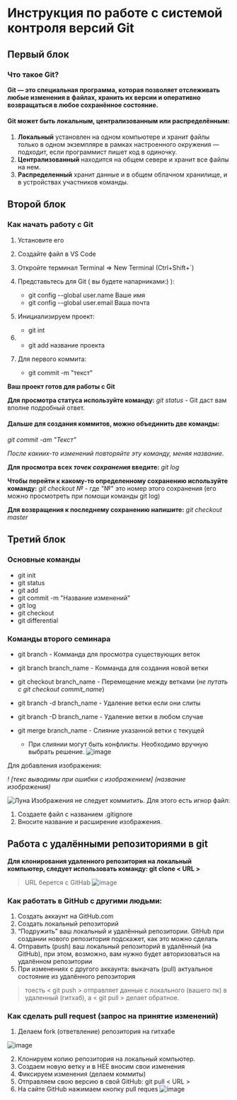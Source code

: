 # Инструкция по работе с системой контроля версий Git

## Первый блок
### Что такое Git?
**Git — это специальная программа, которая позволяет отслеживать любые изменения в файлах, хранить их версии и оперативно возвращаться в любое сохранённое состояние.**

#### Git может быть локальным, централизованным или распределённым:
1. **Локальный** установлен на одном компьютере и хранит файлы только в одном экземпляре в рамках настроенного окружения — подходит, если программист пишет код в одиночку.
2. **Централизованный** находится на общем севере и хранит все файлы на нем.
3. **Распределенный** хранит данные и в общем облачном хранилище, и в устройствах участников команды.

## Второй блок
### Как начать работу с Git
1. Установите его
2. Создайте файл в VS Code
3. Откройте терминал Terminal => New Terminal (Ctrl+Shift+`)
4. Представьтесь для Git ( вы будете напарниками:) ):
    * git config --global user.name Ваше имя         
    * git config --global user.email Ваша почта
5. Инициализируем проект:
    * git int 
6. 
    * git add название проекта

7.  Для первого коммита:
    * git commit -m "текст"

**Ваш проект готов для работы с Git**

**Для просмотра статуса используйте команду:** *git status* - Git даст вам вполне подробный ответ.

#### Дальше для создания коммитов, можно объединить две команды:
*git commit -am "Текст"*

*После какиих-то изменений повторяйте эту команду, меняя название.*

**Для просмотра всех *точек сохранения* введите:** *git log*

**Чтобы перейти к какому-то определенному сохранению используйте команду:** *git checkout №* - где "№" это номер этого сохранения (его можно просмотреть при помощи команды git log)

**Для возвращения к последнему сохранению напишите:** *git checkout master*

## Третий блок

### Основные команды

* git init
* git status
* git add
* git commit -m "Название изменений"
* git log
* git checkout
* git differential

### Команды второго семинара

* git branch - Комманда для просмотра существующих веток
* git branch branch_name - Комманда для создания новой ветки
* git checkout branch_name - Перемещение между ветками (*не путать с git checkout commit_name*)
* git branch -d branch_name - Удаление ветки если они слиты
* git branch -D branch_name - Удаление ветки в любом случае
* git merge branch_name - Слияние указанной ветки с текущей
    
    * При слиянии могут быть конфликты. Необходимо вручную выбрать решение.
    ![image](1.jpg)

Для добавления изображения:

*! [текс выводимы при ошибки с изображением] (название изображения)*

![Луна](moon.jpg)
Изображения не следует коммитить. Для этого есть игнор файл:
1. Создаете файл с названием .gitignore
2. Вносите название и расширение изображения.

## Работа с удалёнными репозиториями в git

__Для клонирования удаленного репозитория на локальный компьютер, следует использовать команду: git clone < URL >__ 

 > URL берется с GitHab
 ![image](2.PNG)

 ### Как работать в GitHub с другими людьми:
1. Создать аккаунт на GitHub.com
2. Создать локальный репозиторий
3. “Подружить” ваш локальный и удалённый репозитории.
GitHub при создании нового репозитория подскажет, как это можно сделать
4. Отправить (push) ваш локальный репозиторий в удалённый (на GitHub), при этом, возможно, вам нужно будет авторизоваться на удалённом репозитории
5. При изменениях с другого аккаунта: выкачать (pull) актуальное состояние из удалённого репозитория 
> тоесть < git push > отправляет данные с локального (вашего пк) в удаленный (гитхаб), а < git pull > делает обратное.

### Как сделать pull request (запрос на принятие изменений)
1. Делаем fork (ответвление) репозитория на гитхабе

![image](3.PNG)

2. Клонируем копию репозитория на локальный компьютер.
3. Создаем новую ветку и в НЕЕ вносим свои изменения
4. Фиксируем изменения (делаем коммиты)
5. Отправляем свою версию в свой GitHub: git pull < URL >
6. На сайте GitHub нажимаем кнопку pull reques
![image](4.PNG)